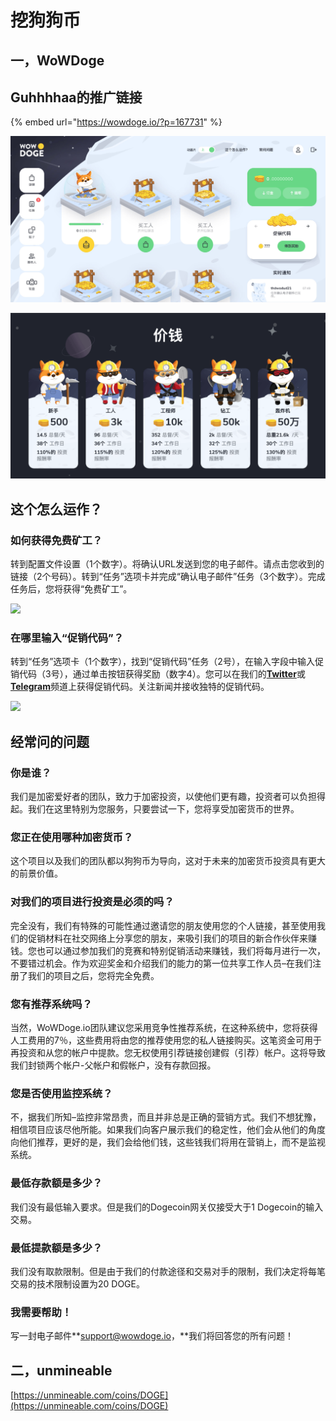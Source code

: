 # 挖狗狗币

## **一，WoWDoge**

## **Guhhhhaa的推广链接**

{% embed url="https://wowdoge.io/?p=167731" %}

![](../.gitbook/assets/image%20%2811%29.png)

![](../.gitbook/assets/ping-mu-kuai-zhao-20210410-xia-wu-3.07.19.png)

## 这个怎么运作？

### 如何获得免费矿工？

转到配置文件设置（1个数字）。将确认URL发送到您的电子邮件。请点击您收到的链接（2个号码）。转到“任务”选项卡并完成“确认电子邮件”任务（3个数字）。完成任务后，您将获得“免费矿工”。

![](https://wowdoge.io/img/popup/about/freeminer_1.png)

### 在哪里输入“促销代码”？

转到“任务”选项卡（1个数字），找到“促销代码”任务（2号），在输入字段中输入促销代码（3号），通过单击按钮获得奖励（数字4）。您可以在我们的[**Twitter**](https://twitter.com/wowdoge_io)或[**Telegram**](tg://resolve?domain=wowdoge_io)频道上获得促销代码。关注新闻并接收独特的促销代码。

![](https://wowdoge.io/img/popup/about/promo_code_1.png)

## 经常问的问题

### 你是谁？

我们是加密爱好者的团队，致力于加密投资，以使他们更有趣，投资者可以负担得起。我们在这里特别为您服务，只要尝试一下，您将享受加密货币的世界。

### 您正在使用哪种加密货币？

这个项目以及我们的团队都以狗狗币为导向，这对于未来的加密货币投资具有更大的前景价值。

### 对我们的项目进行投资是必须的吗？

完全没有，我们有特殊的可能性通过邀请您的朋友使用您的个人链接，甚至使用我们的促销材料在社交网络上分享您的朋友，来吸引我们的项目的新合作伙伴来赚钱。您也可以通过参加我们的竞赛和特别促销活动来赚钱，我们将每月进行一次，不要错过机会。作为欢迎奖金和介绍我们的能力的第一位共享工作人员–在我们注册了我们的项目之后，您将完全免费。

### 您有推荐系统吗？

当然，WoWDoge.io团队建议您采用竞争性推荐系统，在这种系统中，您将获得人工费用的7％，这些费用将由您的推荐使用您的私人链接购买。这笔资金可用于再投资和从您的帐户中提款。您无权使用引荐链接创建假（引荐）帐户。这将导致我们封锁两个帐户-父帐户和假帐户，没有存款回报。

### 您是否使用监控系统？

不，据我们所知–监控非常昂贵，而且并非总是正确的营销方式。我们不想犹豫，相信项目应该尽他所能。如果我们向客户展示我们的稳定性，他们会从他们的角度向他们推荐，更好的是，我们会给他们钱，这些钱我们将用在营销上，而不是监视系统。

### 最低存款额是多少？

我们没有最低输入要求。但是我们的Dogecoin网关仅接受大于1 Dogecoin的输入交易。

### 最低提款额是多少？

我们没有取款限制。但是由于我们的付款途径和交易对手的限制，我们决定将每笔交易的技术限制设置为20 DOGE。

### 我需要帮助！

写一封电子邮件**support@wowdoge.io，**我们将回答您的所有问题！

## 二，unmineable

[https://unmineable.com/coins/DOGE](https://unmineable.com/coins/DOGE)

